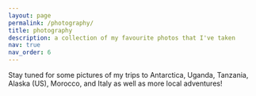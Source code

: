 ```yaml
---
layout: page
permalink: /photography/
title: photography
description: a collection of my favourite photos that I've taken
nav: true
nav_order: 6
---
```


Stay tuned for some pictures of my trips to Antarctica, Uganda, Tanzania, Alaska (US), Morocco, and Italy as well as more local adventures! 
